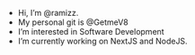 - Hi, I’m @ramizz.
- My personal git is @GetmeV8
- I’m interested in Software Development
- I’m currently working on NextJS and NodeJS.
<!---
raamizz/raamizz is a ✨ special ✨ repository because its `README.md` (this file) appears on your GitHub profile.
You can click the Preview link to take a look at your changes.
--->
